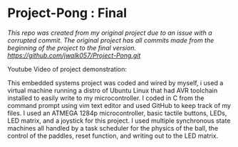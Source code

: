 # Project-Pong : Final
*This repo was created from my original project due to an issue with a corrupted commit. The original project has all commits made from the beginning of the project to the final version. https://github.com/jwalk057/Project-Pong.git*

Youtube Video of project demonstration:

This embedded systems project was coded and wired by myself, i used a virtual machine running a distro of Ubuntu Linux that had AVR toolchain installed to easily write to my microcontroller. I coded in C from the command prompt using vim text editor and used GitHub to keep track of my files. I used an ATMEGA 1284p microcontroller, basic tactile buttons, LEDs, LED matrix, and a joystick for this project. I used multiple synchronous state machines all handled by a task scheduler for the physics of the ball, the control of the paddles, reset function, and writing out to the LED matrix.
